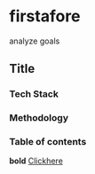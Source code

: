 # firstafore
analyze goals
## Title
### Tech Stack
### Methodology
### Table of contents
**bold**
[Clickhere](www.google.com)
